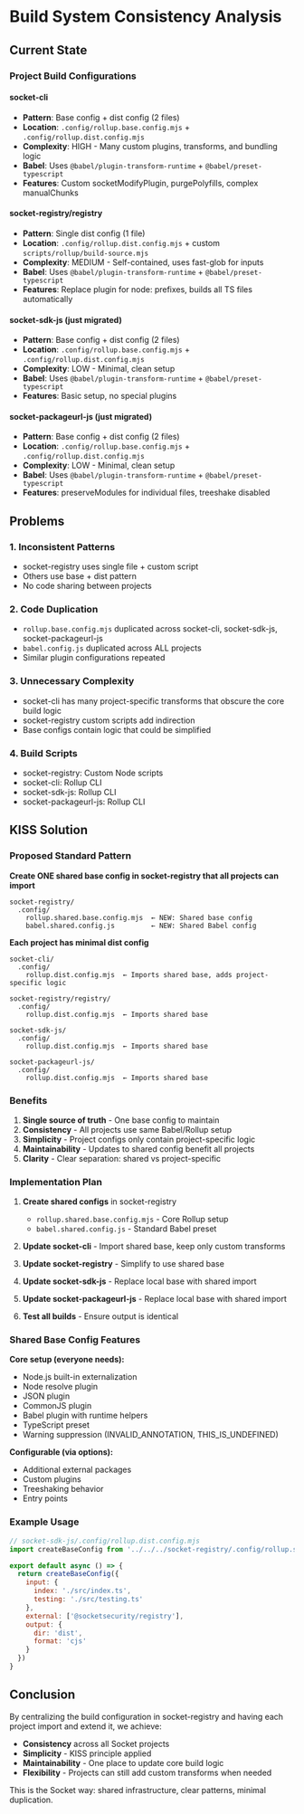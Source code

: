 # Build System Consistency Analysis

## Current State

### Project Build Configurations

#### socket-cli
- **Pattern**: Base config + dist config (2 files)
- **Location**: `.config/rollup.base.config.mjs` + `.config/rollup.dist.config.mjs`
- **Complexity**: HIGH - Many custom plugins, transforms, and bundling logic
- **Babel**: Uses `@babel/plugin-transform-runtime` + `@babel/preset-typescript`
- **Features**: Custom socketModifyPlugin, purgePolyfills, complex manualChunks

#### socket-registry/registry
- **Pattern**: Single dist config (1 file)
- **Location**: `.config/rollup.dist.config.mjs` + custom `scripts/rollup/build-source.mjs`
- **Complexity**: MEDIUM - Self-contained, uses fast-glob for inputs
- **Babel**: Uses `@babel/plugin-transform-runtime` + `@babel/preset-typescript`
- **Features**: Replace plugin for node: prefixes, builds all TS files automatically

#### socket-sdk-js (just migrated)
- **Pattern**: Base config + dist config (2 files)
- **Location**: `.config/rollup.base.config.mjs` + `.config/rollup.dist.config.mjs`
- **Complexity**: LOW - Minimal, clean setup
- **Babel**: Uses `@babel/plugin-transform-runtime` + `@babel/preset-typescript`
- **Features**: Basic setup, no special plugins

#### socket-packageurl-js (just migrated)
- **Pattern**: Base config + dist config (2 files)
- **Location**: `.config/rollup.base.config.mjs` + `.config/rollup.dist.config.mjs`
- **Complexity**: LOW - Minimal, clean setup
- **Babel**: Uses `@babel/plugin-transform-runtime` + `@babel/preset-typescript`
- **Features**: preserveModules for individual files, treeshake disabled

## Problems

### 1. **Inconsistent Patterns**
- socket-registry uses single file + custom script
- Others use base + dist pattern
- No code sharing between projects

### 2. **Code Duplication**
- `rollup.base.config.mjs` duplicated across socket-cli, socket-sdk-js, socket-packageurl-js
- `babel.config.js` duplicated across ALL projects
- Similar plugin configurations repeated

### 3. **Unnecessary Complexity**
- socket-cli has many project-specific transforms that obscure the core build logic
- socket-registry custom scripts add indirection
- Base configs contain logic that could be simplified

### 4. **Build Scripts**
- socket-registry: Custom Node scripts
- socket-cli: Rollup CLI
- socket-sdk-js: Rollup CLI
- socket-packageurl-js: Rollup CLI

## KISS Solution

### Proposed Standard Pattern

**Create ONE shared base config in socket-registry that all projects can import**

```
socket-registry/
  .config/
    rollup.shared.base.config.mjs  ← NEW: Shared base config
    babel.shared.config.js         ← NEW: Shared Babel config
```

**Each project has minimal dist config**

```
socket-cli/
  .config/
    rollup.dist.config.mjs  ← Imports shared base, adds project-specific logic

socket-registry/registry/
  .config/
    rollup.dist.config.mjs  ← Imports shared base

socket-sdk-js/
  .config/
    rollup.dist.config.mjs  ← Imports shared base

socket-packageurl-js/
  .config/
    rollup.dist.config.mjs  ← Imports shared base
```

### Benefits

1. **Single source of truth** - One base config to maintain
2. **Consistency** - All projects use same Babel/Rollup setup
3. **Simplicity** - Project configs only contain project-specific logic
4. **Maintainability** - Updates to shared config benefit all projects
5. **Clarity** - Clear separation: shared vs project-specific

### Implementation Plan

1. **Create shared configs** in socket-registry
   - `rollup.shared.base.config.mjs` - Core Rollup setup
   - `babel.shared.config.js` - Standard Babel preset

2. **Update socket-cli** - Import shared base, keep only custom transforms
3. **Update socket-registry** - Simplify to use shared base
4. **Update socket-sdk-js** - Replace local base with shared import
5. **Update socket-packageurl-js** - Replace local base with shared import

6. **Test all builds** - Ensure output is identical

### Shared Base Config Features

**Core setup (everyone needs):**
- Node.js built-in externalization
- Node resolve plugin
- JSON plugin
- CommonJS plugin
- Babel plugin with runtime helpers
- TypeScript preset
- Warning suppression (INVALID_ANNOTATION, THIS_IS_UNDEFINED)

**Configurable (via options):**
- Additional external packages
- Custom plugins
- Treeshaking behavior
- Entry points

### Example Usage

```js
// socket-sdk-js/.config/rollup.dist.config.mjs
import createBaseConfig from '../../../socket-registry/.config/rollup.shared.base.config.mjs'

export default async () => {
  return createBaseConfig({
    input: {
      index: './src/index.ts',
      testing: './src/testing.ts'
    },
    external: ['@socketsecurity/registry'],
    output: {
      dir: 'dist',
      format: 'cjs'
    }
  })
}
```

## Conclusion

By centralizing the build configuration in socket-registry and having each project import and extend it, we achieve:

- **Consistency** across all Socket projects
- **Simplicity** - KISS principle applied
- **Maintainability** - One place to update core build logic
- **Flexibility** - Projects can still add custom transforms when needed

This is the Socket way: shared infrastructure, clear patterns, minimal duplication.
